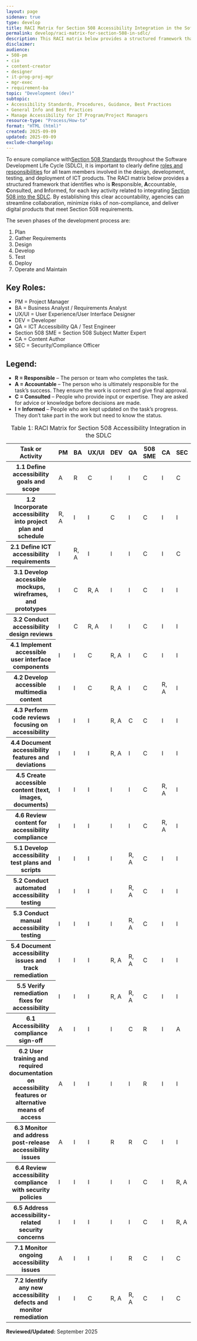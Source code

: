 ```yaml
---
layout: page
sidenav: true
type: develop
title: RACI Matrix for Section 508 Accessibility Integration in the Software Development Lifecycle  
permalink: develop/raci-matrix-for-section-508-in-sdlc/
description: This RACI matrix below provides a structured framework that identifies who is Responsible, Accountable, Consulted, and Informed, for each key activity related to integrating Section 508 into the SDLC. 
disclaimer:
audience: 
- 508-pm
- cio
- content-creator
- designer
- it-prog-proj-mgr
- mgr-exec
- requirement-ba
topic: "Development (dev)"
subtopic: 
- Accessibility Standards, Procedures, Guidance, Best Practices
- General Info and Best Practices
- Manage Accessibility for IT Program/Project Managers
resource-type: "Process/How-to"
format: "HTML (html)"
created: 2025-09-09
updated: 2025-09-09
exclude-changelog: 
---
```

To ensure compliance with<a href="https://www.access-board.gov/ict/" target="_blank" class="usa-link--external">Section 508 Standards</a> throughout the Software Development Life Cycle (SDLC), it is important to clearly define [roles and responsibilities]({{site.baseurl}}/manage/roles/) for all team members involved in the design, development, testing, and deployment of ICT products. The RACI matrix below provides a structured framework that identifies who is **R**esponsible, **A**ccountable, **C**onsulted, and **I**nformed, for each key activity related to integrating [Section 508 into the SDLC]({{site.baseurl}}/develop/incorporating-accessibility-conformance/). By establishing this clear accountability, agencies can streamline collaboration, minimize risks of non-compliance, and deliver digital products that meet Section 508 requirements.

The seven phases of the development process are:

1. Plan  
2. Gather Requirements  
3. Design  
4. Develop  
5. Test  
6. Deploy  
7. Operate and Maintain  

## Key Roles:

* PM \= Project Manager  
* BA \= Business Analyst / Requirements Analyst  
* UX/UI \= User Experience/User Interface Designer  
* DEV \= Developer  
* QA \= ICT Accessibility QA / Test Engineer  
* Section 508 SME \= Section 508 Subject Matter Expert  
* CA \= Content Author  
* SEC \= Security/Compliance Officer

## Legend:

* **R \= Responsible** – The person or team who completes the task.  
* **A \= Accountable** – The person who is ultimately responsible for the task’s success. They ensure the work is correct and give final approval.  
* **C \= Consulted** – People who provide input or expertise. They are asked for advice or knowledge before decisions are made.  
* **I \= Informed** – People who are kept updated on the task’s progress. They don’t take part in the work but need to know the status.

<table id="table-raci-ict-product-lifecycle" class="usa-table usa-table--borderless striped grid-col-12 margin-bottom-3">
  <caption>Table 1: RACI Matrix for Section 508 Accessibility Integration in the SDLC</caption>
  <thead>
  <tr>
      <th scope="col">Task or Activity</th>
      <th scope="col">PM</th>
      <th scope="col">BA</th>
      <th scope="col">UX/UI</th>
      <th scope="col">DEV</th>
      <th scope="col">QA</th>
      <th scope="col">508 SME</th>
      <th scope="col">CA</th>
      <th scope="col">SEC</th>
    </tr>
  </thead>
  <tbody>
    <tr>
      <th scope="row">1.1 Define accessibility goals and scope</th>
      <td>A</td>
      <td>R</td>
      <td>C</td>
      <td>I</td>
      <td>I</td>
      <td>C</td>
      <td>I</td>
      <td>C</td>
    </tr>
    <tr>
      <th scope="row">1.2 Incorporate accessibility into project plan and schedule</th>
      <td>R, A</td>
      <td>I</td>
      <td>I</td>
      <td>C</td>
      <td>I</td>
      <td>C</td>
      <td>I</td>
      <td>I</td>
    </tr>
    <tr>
      <th scope="row">2.1 Define ICT accessibility requirements</th>
      <td>I</td>
      <td>R, A</td>
      <td>I</td>
      <td>I</td>
      <td>I</td>
      <td>C</td>
      <td>I</td>
      <td>C</td>
    </tr>
    <tr>
      <th scope="row">3.1 Develop accessible mockups, wireframes, and prototypes</th>
      <td>I</td>
      <td>C</td>
      <td>R, A</td>
      <td>I</td>
      <td>I</td>
      <td>C</td>
      <td>I</td>
      <td>I</td>
    </tr>
    <tr>
      <th scope="row">3.2 Conduct accessibility design reviews</th>
      <td>I</td>
      <td>C</td>
      <td>R, A</td>
      <td>I</td>
      <td>I</td>
      <td>C</td>
      <td>I</td>
      <td>I</td>
    </tr>
    <tr>
      <th scope="row">4.1 Implement accessible user interface components</th>
      <td>I</td>
      <td>I</td>
      <td>C</td>
      <td>R, A</td>
      <td>I</td>
      <td>C</td>
      <td>I</td>
      <td>I</td>
    </tr>
    <tr>
      <th scope="row">4.2 Develop accessible multimedia content</th>
      <td>I</td>
      <td>I</td>
      <td>C</td>
      <td>R, A</td>
      <td>I</td>
      <td>C</td>
      <td>R, A</td>
      <td>I</td>
    </tr>
    <tr>
      <th scope="row">4.3 Perform code reviews focusing on accessibility</th>
      <td>I</td>
      <td>I</td>
      <td>I</td>
      <td>R, A</td>
      <td>C</td>
      <td>C</td>
      <td>I</td>
      <td>I</td>
    </tr>
    <tr>
      <th scope="row">4.4 Document accessibility features and deviations</th>
      <td>I</td>
      <td>I</td>
      <td>I</td>
      <td>R, A</td>
      <td>I</td>
      <td>C</td>
      <td>I</td>
      <td>I</td>
    </tr>
    <tr>
      <th scope="row">4.5 Create accessible content (text, images, documents)</th>
      <td>I</td>
      <td>I</td>
      <td>I</td>
      <td>I</td>
      <td>I</td>
      <td>C</td>
      <td>R, A</td>
      <td>I</td>
    </tr>
    <tr>
      <th scope="row">4.6 Review content for accessibility compliance</th>
      <td>I</td>
      <td>I</td>
      <td>I</td>
      <td>I</td>
      <td>I</td>
      <td>C</td>
      <td>R, A</td>
      <td>I</td>
    </tr>
    <tr>
      <th scope="row">5.1 Develop accessibility test plans and scripts</th>
      <td>I</td>
      <td>I</td>
      <td>I</td>
      <td>I</td>
      <td>R, A</td>
      <td>C</td>
      <td>I</td>
      <td>I</td>
    </tr>
    <tr>
      <th scope="row">5.2 Conduct automated accessibility testing</th>
      <td>I</td>
      <td>I</td>
      <td>I</td>
      <td>I</td>
      <td>R, A</td>
      <td>C</td>
      <td>I</td>
      <td>I</td>
    </tr>
    <tr>
      <th scope="row">5.3 Conduct manual accessibility testing</th>
      <td>I</td>
      <td>I</td>
      <td>I</td>
      <td>I</td>
      <td>R, A</td>
      <td>C</td>
      <td>I</td>
      <td>I</td>
    </tr>
    <tr>
      <th scope="row">5.4 Document accessibility issues and track remediation</th>
      <td>I</td>
      <td>I</td>
      <td>I</td>
      <td>R, A</td>
      <td>R, A</td>
      <td>C</td>
      <td>I</td>
      <td>I</td>
    </tr>
    <tr>
      <th scope="row">5.5 Verify remediation fixes for accessibility</th>
      <td>I</td>
      <td>I</td>
      <td>I</td>
      <td>R, A</td>
      <td>R, A</td>
      <td>C</td>
      <td>I</td>
      <td>I</td>
    </tr>
    <tr>
      <th scope="row">6.1 Accessibility compliance sign-off</th>
      <td>A</td>
      <td>I</td>
      <td>I</td>
      <td>I</td>
      <td>C</td>
      <td>R</td>
      <td>I</td>
      <td>A</td>
    </tr>
    <tr>
      <th scope="row">6.2 User training and required documentation on accessibility features or alternative means of access</th>
      <td>A</td>
      <td>I</td>
      <td>I</td>
      <td>I</td>
      <td>I</td>
      <td>R</td>
      <td>I</td>
      <td>I</td>
    </tr>
    <tr>
      <th scope="row">6.3 Monitor and address post-release accessibility issues</th>
      <td>A</td>
      <td>I</td>
      <td>I</td>
      <td>R</td>
      <td>R</td>
      <td>C</td>
      <td>I</td>
      <td>I</td>
    </tr>
    <tr>
      <th scope="row">6.4 Review accessibility compliance with security policies</th>
      <td>I</td>
      <td>I</td>
      <td>I</td>
      <td>I</td>
      <td>I</td>
      <td>C</td>
      <td>I</td>
      <td>R, A</td>
    </tr>
    <tr>
      <th scope="row">6.5 Address accessibility-related security concerns</th>
      <td>I</td>
      <td>I</td>
      <td>I</td>
      <td>I</td>
      <td>I</td>
      <td>C</td>
      <td>I</td>
      <td>R, A</td>
    </tr>
    <tr>
      <th scope="row">7.1 Monitor ongoing accessibility issues</th>
      <td>A</td>
      <td>I</td>
      <td>I</td>
      <td>I</td>
      <td>R</td>
      <td>C</td>
      <td>I</td>
      <td>C</td>
    </tr>
    <tr>
      <th scope="row">7.2 Identify any new accessibility defects and monitor remediation</th>
      <td>I</td>
      <td>I</td>
      <td>C</td>
      <td>R, A</td>
      <td>R, A</td>
      <td>C</td>
      <td>I</td>
      <td>C</td>
    </tr>
  </tbody>
</table>

**Reviewed/Updated:** September 2025